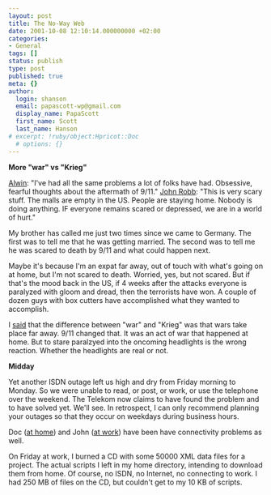 ```yaml
---
layout: post
title: The No-Way Web
date: 2001-10-08 12:10:14.000000000 +02:00
categories:
- General
tags: []
status: publish
type: post
published: true
meta: {}
author:
  login: shanson
  email: papascott-wp@gmail.com
  display_name: PapaScott
  first_name: Scott
  last_name: Hanson
# excerpt: !ruby/object:Hpricot::Doc
  # options: {}
---
```

<p><b>More "war" vs "Krieg"</b></p>
<p><a href="http://www.vfth.com/2001/10/06">Alwin</a>: "I've had all the same problems a lot of folks have had. Obsessive, fearful thoughts about the aftermath of 9/11." <a href="http://www.davosnewbies.com/discuss/msgReader$639#640">John Robb</a>: "This is very scary stuff. The malls are empty in the US. People are staying home. Nobody is doing anything. IF everyone remains scared or depressed, we are in a world of hurt." </p>
<p>My brother has called me just two times since we came to Germany. The first was to tell me that he was getting married. The second was to tell me he was scared to death by 9/11 and what could happen next.</p>
<p>Maybe it's because I'm an expat far away, out of touch with what's going on at home, but I'm not scared to death. Worried, yes, but not scared. But if that's the mood back in the US, if 4 weeks after the attacks everyone is paralyzed with gloom and dread, then the terrorists have won. A couple of dozen guys with box cutters have accomplished what they wanted to accomplish.</p>
<p>I <a href="http://shanson.editthispage.com/2001/09/17">said</a> that the difference between "war" and "Krieg" was that wars take place far away. 9/11 changed that. It was an act of war that happened at home. But to stare paralzyed into the oncoming headlights is the wrong reaction. Whether the headlights are real or not. </p>
<p><b>Midday</b></p>
<p>Yet another ISDN outage left us high and dry from Friday morning to Monday. So we were unable to read, or post, or work, or use the telephone over the weekend. The Telekom now claims to have found the problem and to have solved yet. We'll see. In retrospect, I can only recommend planning your outages so that they occur on weekdays during business hours.</p>
<p>Doc (<a href="http://doc.weblogs.com/2001/10/07#coxAtLunch">at home</a>) and John (<a href="http://iowa.weblogger.com/2001/10/08">at work</a>) have been have connectivity problems as well.</p>
<p>On Friday at work, I burned a CD with some 50000 XML data files for a project. The actual scripts I left in my home directory, intending to download them from home. Of course, no ISDN, no Internet, no connecting to work. I had 250 MB of files on the CD, but couldn't get to my 10 KB of scripts.</p>
